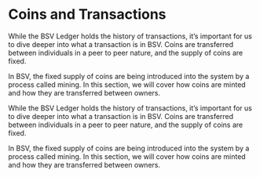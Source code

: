 # Coins and Transactions

While the BSV Ledger holds the history of transactions, it’s important for us to dive deeper into what a transaction is in BSV. Coins are transferred between individuals in a peer to peer nature, and the supply of coins are fixed.

In BSV, the fixed supply of coins are being introduced into the system by a process called mining. In this section, we will cover how coins are minted and how they are transferred between owners.

While the BSV Ledger holds the history of transactions, it’s important for us to dive deeper into what a transaction is in BSV. Coins  are transferred between individuals in a peer to peer nature, and the supply of coins are fixed.

In BSV, the fixed supply of coins are being introduced into the system by a process called mining. In this section, we will cover how coins are minted and how they are transferred between owners.
